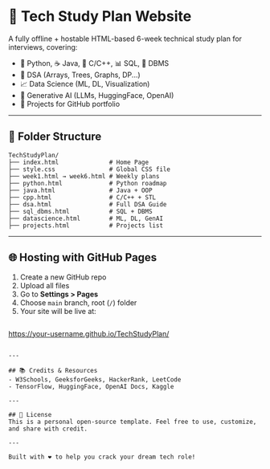 # 🚀 Tech Study Plan Website

A fully offline + hostable HTML-based 6-week technical study plan for interviews, covering:

- 🐍 Python, ☕ Java, 🔧 C/C++, 📊 SQL, 📘 DBMS
- 🔢 DSA (Arrays, Trees, Graphs, DP...)
- 📈 Data Science (ML, DL, Visualization)
- 🤖 Generative AI (LLMs, HuggingFace, OpenAI)
- 💼 Projects for GitHub portfolio

---

## 📁 Folder Structure
```
TechStudyPlan/
├── index.html              # Home Page
├── style.css               # Global CSS file
├── week1.html → week6.html # Weekly plans
├── python.html             # Python roadmap
├── java.html               # Java + OOP
├── cpp.html                # C/C++ + STL
├── dsa.html                # Full DSA Guide
├── sql_dbms.html           # SQL + DBMS
├── datascience.html        # ML, DL, GenAI
├── projects.html           # Projects list
```

---

## 🌐 Hosting with GitHub Pages
1. Create a new GitHub repo
2. Upload all files
3. Go to **Settings > Pages**
4. Choose `main` branch, root (`/`) folder
5. Your site will be live at:
   ```
https://your-username.github.io/TechStudyPlan/
   ```

---

## 📚 Credits & Resources
- W3Schools, GeeksforGeeks, HackerRank, LeetCode
- TensorFlow, HuggingFace, OpenAI Docs, Kaggle

---

## 📄 License
This is a personal open-source template. Feel free to use, customize, and share with credit.

---

Built with ❤️ to help you crack your dream tech role!
